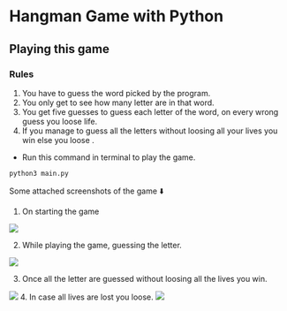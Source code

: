 # Hangman Game with Python

## Playing this game
### Rules
1. You have to guess the word picked by the program.
2. You only get to see how many letter are in that word.
3. You get five guesses to guess each letter of the word, on every wrong guess you loose life.
4. If you manage to guess all the letters without loosing all your lives you win else you loose .

- Run this command in terminal to play the game.
```bash
python3 main.py
```
Some attached screenshots of the game ⬇️
1. On starting the game
<img src="https://i.imgur.com/nCqXBPy.png">

2. While playing the game, guessing the letter.
<img src="https://i.imgur.com/UjyLkVF.png">

3. Once all the letter are guessed without loosing all the lives you win.
<img src="https://i.imgur.com/YuWd1mq.png">
4. In case all lives are lost you loose.
<img src="https://i.imgur.com/yXiXD6W.png">
